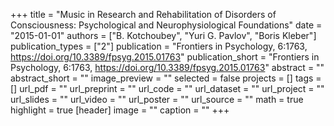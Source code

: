 +++
title = "Music in Research and Rehabilitation of Disorders of Consciousness: Psychological and Neurophysiological Foundations"
date = "2015-01-01"
authors = ["B. Kotchoubey", "Yuri G. Pavlov", "Boris Kleber"]
publication_types = ["2"]
publication = "Frontiers in Psychology, 6:1763, https://doi.org/10.3389/fpsyg.2015.01763"
publication_short = "Frontiers in Psychology, 6:1763, https://doi.org/10.3389/fpsyg.2015.01763"
abstract = ""
abstract_short = ""
image_preview = ""
selected = false
projects = []
tags = []
url_pdf = ""
url_preprint = ""
url_code = ""
url_dataset = ""
url_project = ""
url_slides = ""
url_video = ""
url_poster = ""
url_source = ""
math = true
highlight = true
[header]
image = ""
caption = ""
+++
